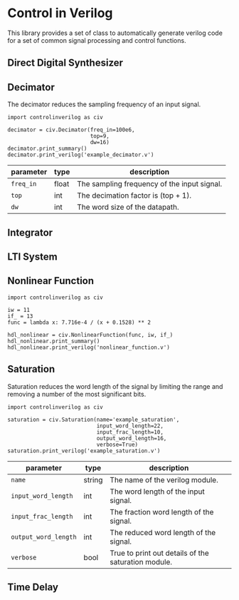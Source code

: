 # Control in Verilog

This library provides a set of class to automatically generate verilog code for
a set of common signal processing and control functions.

## Direct Digital Synthesizer

## Decimator

The decimator reduces the sampling frequency of an input signal.

```
import controlinverilog as civ

decimator = civ.Decimator(freq_in=100e6,
                          top=9,
                          dw=16)
decimator.print_summary()
decimator.print_verilog('example_decimator.v')
```

| parameter | type    | description                                      |
| --------- | ------- | ------------------------------------------------ |
| `freq_in` | float   | The sampling frequency of the input signal.      |
| `top`     | int     | The decimation factor is (top + 1).              |
| `dw`      | int     | The word size of the datapath.                   |


## Integrator

## LTI System

## Nonlinear Function

```
import controlinverilog as civ
    
iw = 11
if_ = 13
func = lambda x: 7.716e-4 / (x + 0.1528) ** 2

hdl_nonlinear = civ.NonlinearFunction(func, iw, if_)
hdl_nonlinear.print_summary()
hdl_nonlinear.print_verilog('nonlinear_function.v')
```

## Saturation

Saturation reduces the word length of the signal by limiting the range and removing
a number of the most significant bits.

```
import controlinverilog as civ

saturation = civ.Saturation(name='example_saturation',
                            input_word_length=22,
                            input_frac_length=10,
                            output_word_length=16,
                            verbose=True)
saturation.print_verilog('example_saturation.v')
```

| parameter            | type   | description                                         |
| -------------------- | ------ | --------------------------------------------------- |
| `name`               | string | The name of the verilog module.                     |
| `input_word_length`  | int    | The word length of the input signal.                |
| `input_frac_length`  | int    | The fraction word length of the signal.             |
| `output_word_length` | int    | The reduced word length of the signal.              |
| `verbose`            | bool   | True to print out details of the saturation module. |

## Time Delay
